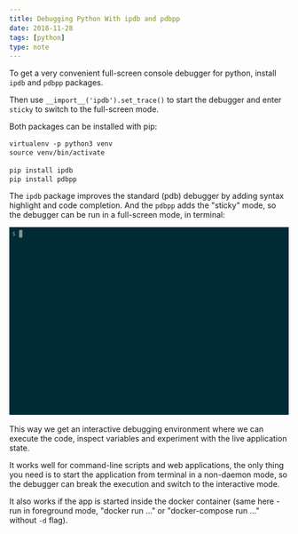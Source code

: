 ```yaml
---
title: Debugging Python With ipdb and pdbpp
date: 2018-11-28
tags: [python]
type: note
---
```


To get a very convenient full-screen console debugger for python, install `ipdb` and `pdbpp` packages.

Then use `__import__('ipdb').set_trace()` to start the debugger and enter `sticky` to switch to the full-screen mode.

<!-- more -->

Both packages can be installed with pip:

```
virtualenv -p python3 venv
source venv/bin/activate

pip install ipdb
pip install pdbpp
```

The `ipdb` package improves the standard (pdb) debugger by adding syntax highlight and code completion.
And the `pdbpp` adds the "sticky" mode, so the debugger can be run in a full-screen mode, in terminal:

![debugger demo](/2018-11-28-python-degugging.gif)

This way we get an interactive debugging environment where we can execute the code, inspect variables and experiment with the live application state.

It works well for command-line scripts and web applications, the only thing you need is to start the application from terminal in a non-daemon mode, so the debugger can break the execution and switch to the interactive mode.

It also works if the app is started inside the docker container (same here - run in foreground mode, "docker run ..." or "docker-compose run ..." without `-d` flag).
